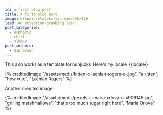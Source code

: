 ```yaml
---
id: a first blog post
title: A first blog post
image: https://placekitten.com/200/300
lead: An attention-grabbing lead
post_categories:
  - euphoric
  - chill
  - sleepy
post_authors:
  - dan brown
---
```

This also works as a template for nunjucks. Here's my locale: {{locale}}<br>

{% creditedImage "/assets/media/kitten-c-lachlan-rogers-c-.jpg", "a kitten", "how cute", "Lachlan Rogers" %}

Another credited image:

{% creditedImage "/assets/media/pexels-c-maria-orlova-c-4906149.jpg", "grilling marshmallows", "that's too much sugar right here", "Maria Orlova" %}

